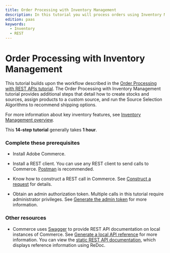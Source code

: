 ```yaml
---
title: Order Processing with Inventory Management
description: In this tutorial you will process orders using Inventory Management in the REST API
edition: paas
keywords:
  - Inventory
  - REST
--- 
```

 
# Order Processing with Inventory Management

This tutorial builds upon the workflow described in the [Order Processing with REST APIs tutorial](/rest/tutorials/orders/). The Order Processing with Inventory Management tutorial provides additional steps that detail how to create stocks and sources, assign products to a custom source, and run the Source Selection Algorithms to recommend shipping options.

For more information about key inventory features, see [Inventory Management overview](https://developer.adobe.com/commerce/webapi/rest/inventory/).

This **14-step tutorial** generally takes **1 hour**.

### Complete these prerequisites

*  Install Adobe Commerce.

*  Install a REST client. You can use any REST client to send calls to Commerce. [Postman](https://www.getpostman.com/) is recommended.

*  Know how to construct a REST call in Commerce. See [Construct a request](/get-started/gs-web-api-request) for details.

*  Obtain an admin authorization token. Multiple calls in this tutorial require administrator privileges. See [Generate the admin token](/rest/tutorials/prerequisite-tasks/) for more information.

### Other resources

*  Commerce uses [Swagger](https://swagger.io) to provide REST API documentation on local instances of Commerce. See [Generate a local API reference](/rest/use-rest/generate-local/) for more information. You can view the [static REST API documentation](../../quick-reference/index.md), which displays reference information using ReDoc.
